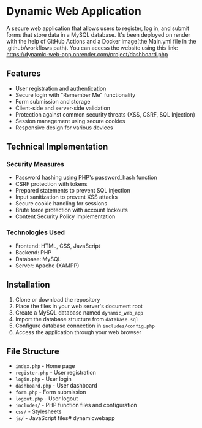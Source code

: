 # Dynamic Web Application

A secure web application that allows users to register, log in, and submit forms that store data in a MySQL database. It's been deployed on render with the help of GitHub Actions and a Docker image(the Main.yml file in the .github/workflows path). You can access the website using this link: https://dynamic-web-app.onrender.com/project/dashboard.php

## Features

- User registration and authentication
- Secure login with "Remember Me" functionality
- Form submission and storage
- Client-side and server-side validation
- Protection against common security threats (XSS, CSRF, SQL Injection)
- Session management using secure cookies
- Responsive design for various devices

## Technical Implementation

### Security Measures

- Password hashing using PHP's password_hash function
- CSRF protection with tokens
- Prepared statements to prevent SQL injection
- Input sanitization to prevent XSS attacks
- Secure cookie handling for sessions
- Brute force protection with account lockouts
- Content Security Policy implementation

### Technologies Used

- Frontend: HTML, CSS, JavaScript
- Backend: PHP
- Database: MySQL
- Server: Apache (XAMPP)

## Installation

1. Clone or download the repository
2. Place the files in your web server's document root
3. Create a MySQL database named `dynamic_web_app`
4. Import the database structure from `database.sql`
5. Configure database connection in `includes/config.php`
6. Access the application through your web browser

## File Structure

- `index.php` - Home page
- `register.php` - User registration
- `login.php` - User login
- `dashboard.php` - User dashboard
- `form.php` - Form submission
- `logout.php` - User logout
- `includes/` - PHP function files and configuration
- `css/` - Stylesheets
- `js/` - JavaScript files# dynamicwebapp
